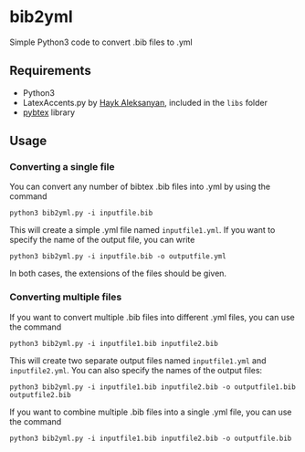 # bib2yml
Simple Python3 code to convert .bib files to .yml

## Requirements
 - Python3
 - LatexAccents.py by [Hayk Aleksanyan](https://github.com/hayk314), included in the `libs` folder
 - [pybtex](https://pybtex.org/) library

## Usage
### Converting a single file
You can convert any number of bibtex .bib files into .yml by using the command

    python3 bib2yml.py -i inputfile.bib
    
This will create a simple .yml file named `inputfile1.yml`. If you want to specify the name of the output file, you can write

    python3 bib2yml.py -i inputfile.bib -o outputfile.yml

In both cases, the extensions of the files should be given.

### Converting multiple files

If you want to convert multiple .bib files into different .yml files, you can use the command 

    python3 bib2yml.py -i inputfile1.bib inputfile2.bib

This will create two separate output files named `inputfile1.yml` and `inputfile2.yml`. You can also specify the names of the output files:

    python3 bib2yml.py -i inputfile1.bib inputfile2.bib -o outputfile1.bib outputfile2.bib

If you want to combine multiple .bib files into a single .yml file, you can use the command

    python3 bib2yml.py -i inputfile1.bib inputfile2.bib -o outputfile.bib
